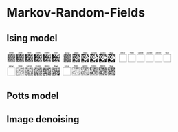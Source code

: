 # Markov-Random-Fields

## Ising model

<img src="img/ising_gibbs_1_.png" width="25%">
<img src="img/ising_gibbs_3_.png" width="25%">
<img src="img/ising_icm_from_zeros_.png" width="25%">
<img src="img/ising_gibbs_from_zeros_.png" width="25%">
<img src="img/ising_metro_from_zeros_.png" width="25%">

## Potts model

## Image denoising 
